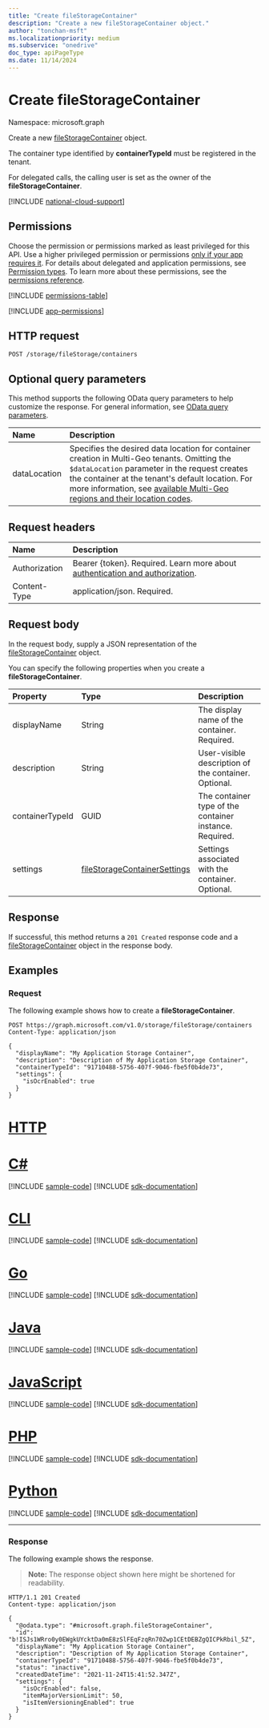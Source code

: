 ```yaml
---
title: "Create fileStorageContainer"
description: "Create a new fileStorageContainer object."
author: "tonchan-msft"
ms.localizationpriority: medium
ms.subservice: "onedrive"
doc_type: apiPageType
ms.date: 11/14/2024
---
```


# Create fileStorageContainer

Namespace: microsoft.graph

Create a new [fileStorageContainer](../resources/filestoragecontainer.md) object. 

The container type identified by **containerTypeId** must be registered in the tenant. 

For delegated calls, the calling user is set as the owner of the **fileStorageContainer**. 

[!INCLUDE [national-cloud-support](../../includes/global-only.md)]

## Permissions

Choose the permission or permissions marked as least privileged for this API. Use a higher privileged permission or permissions [only if your app requires it](/graph/permissions-overview#best-practices-for-using-microsoft-graph-permissions). For details about delegated and application permissions, see [Permission types](/graph/permissions-overview#permission-types). To learn more about these permissions, see the [permissions reference](/graph/permissions-reference).

<!-- { "blockType": "permissions", "name": "filestoragecontainer_post" } -->
[!INCLUDE [permissions-table](../includes/permissions/filestoragecontainer-post-permissions.md)]

[!INCLUDE [app-permissions](../includes/sharepoint-embedded-app-permissions.md)]

## HTTP request

<!-- {
  "blockType": "ignored"
}
-->
``` http
POST /storage/fileStorage/containers
```
## Optional query parameters

This method supports the following OData query parameters to help customize the response. For general information, see [OData query parameters](/graph/query-parameters).

| Name      |Description|
|:----------|:----------|
| dataLocation |Specifies the desired data location for container creation in Multi-Geo tenants. Omitting the `$dataLocation` parameter in the request creates the container at the tenant's default location. For more information, see [available Multi-Geo regions and their location codes](/microsoft-365/enterprise/microsoft-365-multi-geo#microsoft-365-multi-geo-availability). |

## Request headers
|Name|Description|
|:---|:---|
|Authorization|Bearer {token}. Required. Learn more about [authentication and authorization](/graph/auth/auth-concepts).|
|Content-Type|application/json. Required.|

## Request body
In the request body, supply a JSON representation of the [fileStorageContainer](../resources/filestoragecontainer.md) object.

You can specify the following properties when you create a **fileStorageContainer**.

|Property|Type|Description|
|:---|:---|:---|
|displayName|String|The display name of the container. Required.|
|description|String|User-visible description of the container. Optional.|
|containerTypeId|GUID|The container type of the container instance. Required.|
|settings|[fileStorageContainerSettings](../resources/filestoragecontainersettings.md)|Settings associated with the container. Optional.|

## Response

If successful, this method returns a `201 Created` response code and a [fileStorageContainer](../resources/filestoragecontainer.md) object in the response body.

## Examples

### Request
The following example shows how to create a **fileStorageContainer**.

<!-- {
  "blockType": "request",
  "name": "create_filestoragecontainer"
}
-->
``` http
POST https://graph.microsoft.com/v1.0/storage/fileStorage/containers
Content-Type: application/json

{
  "displayName": "My Application Storage Container",
  "description": "Description of My Application Storage Container",
  "containerTypeId": "91710488-5756-407f-9046-fbe5f0b4de73",
  "settings": {
    "isOcrEnabled": true
  }
}
```
# [HTTP](#tab/http)

# [C#](#tab/csharp)
[!INCLUDE [sample-code](../includes/snippets/csharp/create-filestoragecontainer-csharp-snippets.md)]
[!INCLUDE [sdk-documentation](../includes/snippets/snippets-sdk-documentation-link.md)]

# [CLI](#tab/cli)
[!INCLUDE [sample-code](../includes/snippets/cli/create-filestoragecontainer-cli-snippets.md)]
[!INCLUDE [sdk-documentation](../includes/snippets/snippets-sdk-documentation-link.md)]

# [Go](#tab/go)
[!INCLUDE [sample-code](../includes/snippets/go/create-filestoragecontainer-go-snippets.md)]
[!INCLUDE [sdk-documentation](../includes/snippets/snippets-sdk-documentation-link.md)]

# [Java](#tab/java)
[!INCLUDE [sample-code](../includes/snippets/java/create-filestoragecontainer-java-snippets.md)]
[!INCLUDE [sdk-documentation](../includes/snippets/snippets-sdk-documentation-link.md)]

# [JavaScript](#tab/javascript)
[!INCLUDE [sample-code](../includes/snippets/javascript/create-filestoragecontainer-javascript-snippets.md)]
[!INCLUDE [sdk-documentation](../includes/snippets/snippets-sdk-documentation-link.md)]

# [PHP](#tab/php)
[!INCLUDE [sample-code](../includes/snippets/php/create-filestoragecontainer-php-snippets.md)]
[!INCLUDE [sdk-documentation](../includes/snippets/snippets-sdk-documentation-link.md)]

# [Python](#tab/python)
[!INCLUDE [sample-code](../includes/snippets/python/create-filestoragecontainer-python-snippets.md)]
[!INCLUDE [sdk-documentation](../includes/snippets/snippets-sdk-documentation-link.md)]

---

### Response
The following example shows the response.
>**Note:** The response object shown here might be shortened for readability.
<!-- {
  "blockType": "response",
  "truncated": true,
  "@odata.type": "microsoft.graph.fileStorageContainer"
}
-->
``` http
HTTP/1.1 201 Created
Content-type: application/json

{
  "@odata.type": "#microsoft.graph.fileStorageContainer",
  "id": "b!ISJs1WRro0y0EWgkUYcktDa0mE8zSlFEqFzqRn70Zwp1CEtDEBZgQICPkRbil_5Z",
  "displayName": "My Application Storage Container",
  "description": "Description of My Application Storage Container",
  "containerTypeId": "91710488-5756-407f-9046-fbe5f0b4de73",
  "status": "inactive",
  "createdDateTime": "2021-11-24T15:41:52.347Z",
  "settings": {
    "isOcrEnabled": false,
    "itemMajorVersionLimit": 50,
    "isItemVersioningEnabled": true
  }
}

```

